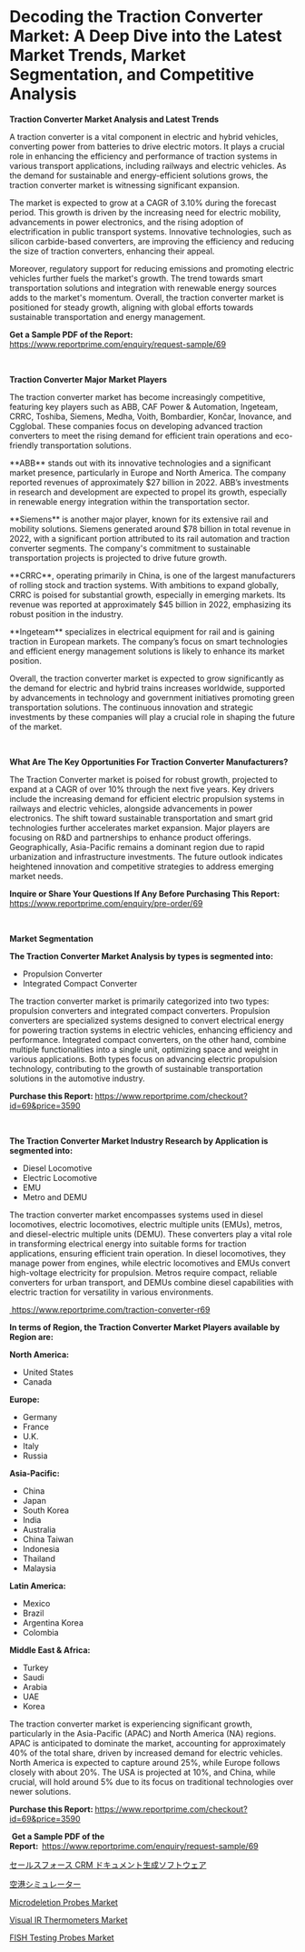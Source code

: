<p><h1>Decoding the Traction Converter Market: A Deep Dive into the Latest Market Trends, Market Segmentation, and Competitive Analysis</h1></p><p><strong>Traction Converter Market Analysis and Latest Trends</strong></p>
<p><p>A traction converter is a vital component in electric and hybrid vehicles, converting power from batteries to drive electric motors. It plays a crucial role in enhancing the efficiency and performance of traction systems in various transport applications, including railways and electric vehicles. As the demand for sustainable and energy-efficient solutions grows, the traction converter market is witnessing significant expansion.</p><p>The market is expected to grow at a CAGR of 3.10% during the forecast period. This growth is driven by the increasing need for electric mobility, advancements in power electronics, and the rising adoption of electrification in public transport systems. Innovative technologies, such as silicon carbide-based converters, are improving the efficiency and reducing the size of traction converters, enhancing their appeal.</p><p>Moreover, regulatory support for reducing emissions and promoting electric vehicles further fuels the market's growth. The trend towards smart transportation solutions and integration with renewable energy sources adds to the market's momentum. Overall, the traction converter market is positioned for steady growth, aligning with global efforts towards sustainable transportation and energy management.</p></p>
<p><strong>Get a Sample PDF of the Report:&nbsp;</strong> <a href="https://www.reportprime.com/enquiry/request-sample/69">https://www.reportprime.com/enquiry/request-sample/69</a></p>
<p>&nbsp;</p>
<p><strong>Traction Converter Major Market Players</strong></p>
<p><p>The traction converter market has become increasingly competitive, featuring key players such as ABB, CAF Power & Automation, Ingeteam, CRRC, Toshiba, Siemens, Medha, Voith, Bombardier, Končar, Inovance, and Cgglobal. These companies focus on developing advanced traction converters to meet the rising demand for efficient train operations and eco-friendly transportation solutions.</p><p>**ABB** stands out with its innovative technologies and a significant market presence, particularly in Europe and North America. The company reported revenues of approximately $27 billion in 2022. ABB’s investments in research and development are expected to propel its growth, especially in renewable energy integration within the transportation sector.</p><p>**Siemens** is another major player, known for its extensive rail and mobility solutions. Siemens generated around $78 billion in total revenue in 2022, with a significant portion attributed to its rail automation and traction converter segments. The company's commitment to sustainable transportation projects is projected to drive future growth.</p><p>**CRRC**, operating primarily in China, is one of the largest manufacturers of rolling stock and traction systems. With ambitions to expand globally, CRRC is poised for substantial growth, especially in emerging markets. Its revenue was reported at approximately $45 billion in 2022, emphasizing its robust position in the industry.</p><p>**Ingeteam** specializes in electrical equipment for rail and is gaining traction in European markets. The company’s focus on smart technologies and efficient energy management solutions is likely to enhance its market position.</p><p>Overall, the traction converter market is expected to grow significantly as the demand for electric and hybrid trains increases worldwide, supported by advancements in technology and government initiatives promoting green transportation solutions. The continuous innovation and strategic investments by these companies will play a crucial role in shaping the future of the market.</p></p>
<p>&nbsp;</p>
<p><strong>What Are The Key Opportunities For Traction Converter Manufacturers?</strong></p>
<p><p>The Traction Converter market is poised for robust growth, projected to expand at a CAGR of over 10% through the next five years. Key drivers include the increasing demand for efficient electric propulsion systems in railways and electric vehicles, alongside advancements in power electronics. The shift toward sustainable transportation and smart grid technologies further accelerates market expansion. Major players are focusing on R&D and partnerships to enhance product offerings. Geographically, Asia-Pacific remains a dominant region due to rapid urbanization and infrastructure investments. The future outlook indicates heightened innovation and competitive strategies to address emerging market needs.</p></p>
<p><strong>Inquire or Share Your Questions If Any Before Purchasing This Report:</strong> <a href="https://www.reportprime.com/enquiry/pre-order/69">https://www.reportprime.com/enquiry/pre-order/69</a></p>
<p>&nbsp;</p>
<p><strong>Market Segmentation</strong></p>
<p><strong>The Traction Converter Market Analysis by types is segmented into:</strong></p>
<p><ul><li>Propulsion Converter</li><li>Integrated Compact Converter</li></ul></p>
<p><p>The traction converter market is primarily categorized into two types: propulsion converters and integrated compact converters. Propulsion converters are specialized systems designed to convert electrical energy for powering traction systems in electric vehicles, enhancing efficiency and performance. Integrated compact converters, on the other hand, combine multiple functionalities into a single unit, optimizing space and weight in various applications. Both types focus on advancing electric propulsion technology, contributing to the growth of sustainable transportation solutions in the automotive industry.</p></p>
<p><strong>Purchase this Report:&nbsp;</strong><a href="https://www.reportprime.com/checkout?id=69&price=3590">https://www.reportprime.com/checkout?id=69&price=3590</a></p>
<p>&nbsp;</p>
<p><strong>The Traction Converter Market Industry Research by Application is segmented into:</strong></p>
<p><ul><li>Diesel Locomotive</li><li>Electric Locomotive</li><li>EMU</li><li>Metro and DEMU</li></ul></p>
<p><p>The traction converter market encompasses systems used in diesel locomotives, electric locomotives, electric multiple units (EMUs), metros, and diesel-electric multiple units (DEMU). These converters play a vital role in transforming electrical energy into suitable forms for traction applications, ensuring efficient train operation. In diesel locomotives, they manage power from engines, while electric locomotives and EMUs convert high-voltage electricity for propulsion. Metros require compact, reliable converters for urban transport, and DEMUs combine diesel capabilities with electric traction for versatility in various environments.</p></p>
<p><a href="https://www.reportprime.com/traction-converter-r69">&nbsp;https://www.reportprime.com/traction-converter-r69</a></p>
<p><strong>In terms of Region, the Traction Converter Market Players available by Region are:</strong></p>
<p>
    <p> <strong> North America: </strong>
        <ul>
            <li>United States</li>
            <li>Canada</li>
        </ul>
        </p> 
    <p> <strong> Europe: </strong>
        <ul>
            <li>Germany</li>
            <li>France</li>
            <li>U.K.</li>
            <li>Italy</li>
            <li>Russia</li>
        </ul>
        </p> 
    <p> <strong> Asia-Pacific: </strong>
        <ul>
            <li>China</li>
            <li>Japan</li>
            <li>South Korea</li>
            <li>India</li>
            <li>Australia</li>
            <li>China Taiwan</li>
            <li>Indonesia</li>
            <li>Thailand</li>
            <li>Malaysia</li>
        </ul>
        </p> 
    <p> <strong> Latin America: </strong>
        <ul>
            <li>Mexico</li>
            <li>Brazil</li>
            <li>Argentina Korea</li>
            <li>Colombia</li>
        </ul>
        </p> 
    <p> <strong> Middle East & Africa: </strong>
        <ul>
            <li>Turkey</li>
            <li>Saudi</li>
            <li>Arabia</li>
            <li>UAE</li>
            <li>Korea</li>
        </ul>
    </p>
    </p>
<p><p>The traction converter market is experiencing significant growth, particularly in the Asia-Pacific (APAC) and North America (NA) regions. APAC is anticipated to dominate the market, accounting for approximately 40% of the total share, driven by increased demand for electric vehicles. North America is expected to capture around 25%, while Europe follows closely with about 20%. The USA is projected at 10%, and China, while crucial, will hold around 5% due to its focus on traditional technologies over newer solutions.</p></p>
<p><strong>Purchase this Report: </strong><a href="https://www.reportprime.com/checkout?id=69&price=3590">https://www.reportprime.com/checkout?id=69&price=3590</a></p>
<p>&nbsp;<strong>Get a Sample PDF of the Report:&nbsp;&nbsp;</strong><a href="https://www.reportprime.com/enquiry/request-sample/69">https://www.reportprime.com/enquiry/request-sample/69</a></p>
<p><strong></strong></p>
<p><p><a href="https://medium.com/@harperhe4e26/salesforce-crm%E3%83%89%E3%82%AD%E3%83%A5%E3%83%A1%E3%83%B3%E3%83%88%E7%94%9F%E6%88%90%E3%82%BD%E3%83%95%E3%83%88%E3%82%A6%E3%82%A7%E3%82%A2%E5%B8%82%E5%A0%B4%E3%81%AE%E8%A6%8F%E6%A8%A1%E3%81%A8%E3%82%B7%E3%82%A7%E3%82%A2%E5%88%86%E6%9E%90-%E6%88%90%E9%95%B7%E3%83%88%E3%83%AC%E3%83%B3%E3%83%89%E3%81%A8%E4%BA%88%E6%B8%AC-2024-2031-faf05af56b95">セールスフォース CRM ドキュメント生成ソフトウェア</a></p><p><a href="https://medium.com/@harperhe4e26/%E7%A9%BA%E6%B8%AF%E3%82%B7%E3%83%9F%E3%83%A5%E3%83%AC%E3%83%BC%E3%82%BF%E3%83%BC%E5%B8%82%E5%A0%B4%E3%81%AE%E8%A6%8F%E6%A8%A1%E3%81%AFcagr13-7-%E3%81%A7%E6%88%90%E9%95%B7%E3%81%97%E3%81%A6%E3%81%8A%E3%82%8A-%E6%9C%AC%E5%A0%B1%E5%91%8A%E6%9B%B8%E3%81%A7%E3%81%AF%E5%B8%82%E5%A0%B4%E3%82%BB%E3%82%B0%E3%83%A1%E3%83%B3%E3%83%86%E3%83%BC%E3%82%B7%E3%83%A7%E3%83%B3%E3%81%AB%E3%82%88%E3%82%8B%E5%88%86%E6%9E%90-%E6%88%90%E9%95%B7-%E3%81%8A%E3%82%88%E3%81%B32024%E5%B9%B4%E3%81%8B%E3%82%892031%E5%B9%B4%E3%81%AB%E3%81%8B%E3%81%91%E3%81%A6%E3%81%AE%E4%BA%88%E6%B8%AC%E3%82%92%E5%90%AB%E3%82%93%E3%81%A7%E3%81%84%E3%81%BE%E3%81%99-1304c90e4096">空港シミュレーター</a></p><p><a href="https://issuu.com/reportprime-2/docs/microdeletion-probes-market-size-20_ce5344e3596113">Microdeletion Probes Market</a></p><p><a href="https://medium.com/@raleciabridges8/visual-ir-thermometers-market-global-market-share-and-ranking-overall-sales-and-demand-forecast-58bc1d4d4225">Visual IR Thermometers Market</a></p><p><a href="https://issuu.com/reportprime-2/docs/fish-testing-probes-market-size-203_24706295bbb8ed">FISH Testing Probes Market</a></p></p>